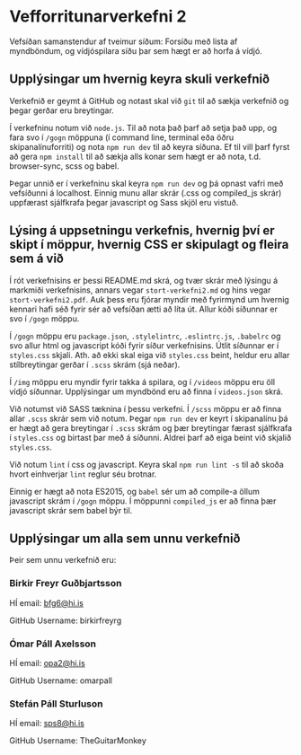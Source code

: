 # Vefforritunarverkefni 2

Vefsíðan samanstendur af tveimur síðum: Forsíðu með lista af myndböndum, og vídjóspilara síðu þar sem hægt er að horfa á vídjó.

## Upplýsingar um hvernig keyra skuli verkefnið

Verkefnið er geymt á GitHub og notast skal við `git` til að sækja verkefnið og þegar gerðar eru breytingar.

Í verkefninu notum við `node.js`. Til að nota það þarf að setja það upp, og fara svo í `/gogn` möppuna (í command line, terminal eða öðru skipanalínuforriti) og nota `npm run dev` til að keyra síðuna. Ef til vill þarf fyrst að gera `npm install` til að sækja alls konar sem hægt er að nota, t.d. browser-sync, scss og babel.

Þegar unnið er í verkefninu skal keyra `npm run dev` og þá opnast vafri með vefsíðunni á localhost. Einnig munu allar skrár (.css og compiled_js skrár) uppfærast sjálfkrafa þegar javascript og Sass skjöl eru vistuð.

## Lýsing á uppsetningu verkefnis, hvernig því er skipt í möppur, hvernig CSS er skipulagt og fleira sem á við

Í rót verkefnisins er þessi README.md skrá, og tvær skrár með lýsingu á markmiði verkefnisins, annars vegar `stort-verkefni2.md` og hins vegar `stort-verkefni2.pdf`. Auk þess eru fjórar myndir með fyrirmynd um hvernig kennari hafi séð fyrir sér að vefsíðan ætti að líta út. Allur kóði síðunnar er svo í `/gogn` möppu.

Í `/gogn` möppu eru `package.json`, `.stylelintrc`, `.eslintrc.js`, `.babelrc` og svo allur html og javascript kóði fyrir síður verkefnisins. Útlit síðunnar er í `styles.css` skjali. Ath. að ekki skal eiga við `styles.css` beint, heldur eru allar stílbreytingar gerðar í `.scss` skrám (sjá neðar).

Í `/img` möppu eru myndir fyrir takka á spilara, og í `/videos` möppu eru öll vídjó síðunnar. Upplýsingar um myndbönd eru að finna í `videos.json` skrá.

Við notumst við SASS tæknina í þessu verkefni. Í `/scss` möppu er að finna allar `.scss` skrár sem við notum. Þegar `npm run dev` er keyrt í skipanalínu þá er hægt að gera breytingar í `.scss` skrám og þær breytingar færast sjálfkrafa í `styles.css` og birtast þar með á síðunni. Aldrei þarf að eiga beint við skjalið `styles.css`.

Við notum `lint` í css og javascript. Keyra skal `npm run lint -s` til að skoða hvort einhverjar `lint` reglur séu brotnar.

Einnig er hægt að nota ES2015, og `babel` sér um að compile-a öllum javascript skrám í `/gogn` möppu. Í möppunni `compiled_js` er að finna þær javascript skrár sem babel býr til.

## Upplýsingar um alla sem unnu verkefnið
Þeir sem unnu verkefnið eru:

### Birkir Freyr Guðbjartsson

HÍ email: bfg6@hi.is

GitHub Username: birkirfreyrg

### Ómar Páll Axelsson

HÍ email: opa2@hi.is

GitHub Username: omarpall

### Stefán Páll Sturluson

HÍ email: sps8@hi.is

GitHub Username: TheGuitarMonkey
